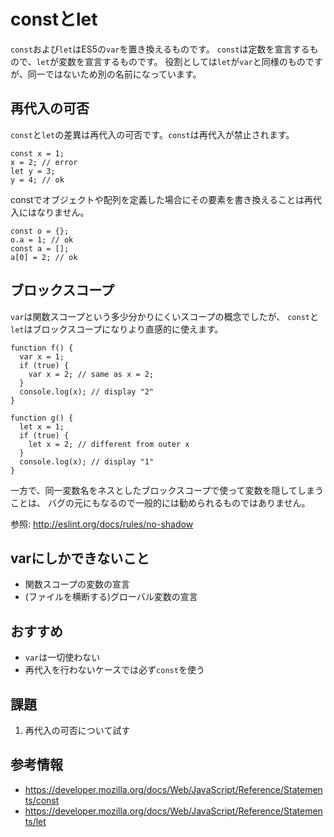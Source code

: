 # constとlet

`const`および`let`はES5の`var`を置き換えるものです。
`const`は定数を宣言するもので、`let`が変数を宣言するものです。
役割としては`let`が`var`と同様のものですが、同一ではないため別の名前になっています。

## 再代入の可否

`const`と`let`の差異は再代入の可否です。`const`は再代入が禁止されます。

```
const x = 1;
x = 2; // error
let y = 3;
y = 4; // ok
```

constでオブジェクトや配列を定義した場合にその要素を書き換えることは再代入にはなりません。

```
const o = {};
o.a = 1; // ok
const a = [];
a[0] = 2; // ok
```

## ブロックスコープ

`var`は関数スコープという多少分かりにくいスコープの概念でしたが、
`const`と`let`はブロックスコープになりより直感的に使えます。

```
function f() {
  var x = 1;
  if (true) {
    var x = 2; // same as x = 2;
  }
  console.log(x); // display "2"
}

function g() {
  let x = 1;
  if (true) {
    let x = 2; // different from outer x
  }
  console.log(x); // display "1"
}
```

一方で、同一変数名をネスとしたブロックスコープで使って変数を隠してしまうことは、
バグの元にもなるので一般的には勧められるものではありません。

参照: http://eslint.org/docs/rules/no-shadow

## varにしかできないこと

- 関数スコープの変数の宣言
- (ファイルを横断する)グローバル変数の宣言

## おすすめ

- `var`は一切使わない
- 再代入を行わないケースでは必ず`const`を使う

## 課題

1. 再代入の可否について試す

## 参考情報

- https://developer.mozilla.org/docs/Web/JavaScript/Reference/Statements/const
- https://developer.mozilla.org/docs/Web/JavaScript/Reference/Statements/let
